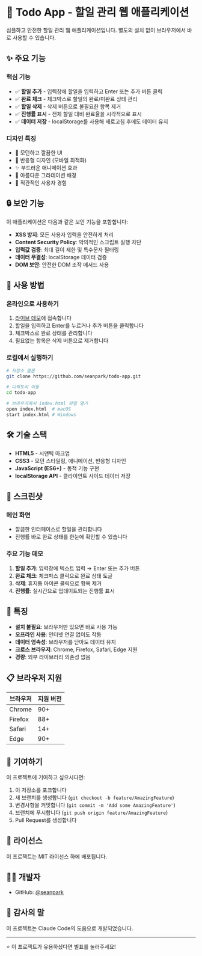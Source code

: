 # 📝 Todo App - 할일 관리 웹 애플리케이션

심플하고 안전한 할일 관리 웹 애플리케이션입니다. 별도의 설치 없이 브라우저에서 바로 사용할 수 있습니다.

## ✨ 주요 기능

### 핵심 기능
- ✅ **할일 추가** - 입력창에 할일을 입력하고 Enter 또는 추가 버튼 클릭
- ✅ **완료 체크** - 체크박스로 할일의 완료/미완료 상태 관리
- ✅ **할일 삭제** - 삭제 버튼으로 불필요한 항목 제거
- ✅ **진행률 표시** - 전체 할일 대비 완료율을 시각적으로 표시
- ✅ **데이터 저장** - localStorage를 사용해 새로고침 후에도 데이터 유지

### 디자인 특징
- 🎨 모던하고 깔끔한 UI
- 📱 반응형 디자인 (모바일 최적화)
- ✨ 부드러운 애니메이션 효과
- 🌈 아름다운 그라데이션 배경
- 🎯 직관적인 사용자 경험

## 🔒 보안 기능

이 애플리케이션은 다음과 같은 보안 기능을 포함합니다:

- **XSS 방지**: 모든 사용자 입력을 안전하게 처리
- **Content Security Policy**: 악의적인 스크립트 실행 차단
- **입력값 검증**: 최대 길이 제한 및 특수문자 필터링
- **데이터 무결성**: localStorage 데이터 검증
- **DOM 보안**: 안전한 DOM 조작 메서드 사용

## 🚀 사용 방법

### 온라인으로 사용하기
1. [라이브 데모](https://seanpark.github.io/todo-app/)에 접속합니다
2. 할일을 입력하고 Enter를 누르거나 추가 버튼을 클릭합니다
3. 체크박스로 완료 상태를 관리합니다
4. 필요없는 항목은 삭제 버튼으로 제거합니다

### 로컬에서 실행하기
```bash
# 저장소 클론
git clone https://github.com/seanpark/todo-app.git

# 디렉토리 이동
cd todo-app

# 브라우저에서 index.html 파일 열기
open index.html  # macOS
start index.html # Windows
```

## 🛠 기술 스택

- **HTML5** - 시맨틱 마크업
- **CSS3** - 모던 스타일링, 애니메이션, 반응형 디자인
- **JavaScript (ES6+)** - 동적 기능 구현
- **localStorage API** - 클라이언트 사이드 데이터 저장

## 📸 스크린샷

### 메인 화면
- 깔끔한 인터페이스로 할일을 관리합니다
- 진행률 바로 완료 상태를 한눈에 확인할 수 있습니다

### 주요 기능 데모
1. **할일 추가**: 입력창에 텍스트 입력 → Enter 또는 추가 버튼
2. **완료 체크**: 체크박스 클릭으로 완료 상태 토글
3. **삭제**: 휴지통 아이콘 클릭으로 항목 제거
4. **진행률**: 실시간으로 업데이트되는 진행률 표시

## 🌟 특징

- **설치 불필요**: 브라우저만 있으면 바로 사용 가능
- **오프라인 사용**: 인터넷 연결 없이도 작동
- **데이터 영속성**: 브라우저를 닫아도 데이터 유지
- **크로스 브라우저**: Chrome, Firefox, Safari, Edge 지원
- **경량**: 외부 라이브러리 의존성 없음

## 📋 브라우저 지원

| 브라우저 | 지원 버전 |
|---------|----------|
| Chrome | 90+ |
| Firefox | 88+ |
| Safari | 14+ |
| Edge | 90+ |

## 🤝 기여하기

이 프로젝트에 기여하고 싶으시다면:

1. 이 저장소를 포크합니다
2. 새 브랜치를 생성합니다 (`git checkout -b feature/AmazingFeature`)
3. 변경사항을 커밋합니다 (`git commit -m 'Add some AmazingFeature'`)
4. 브랜치에 푸시합니다 (`git push origin feature/AmazingFeature`)
5. Pull Request를 생성합니다

## 📄 라이선스

이 프로젝트는 MIT 라이선스 하에 배포됩니다.

## 👨‍💻 개발자

- GitHub: [@seanpark](https://github.com/seanpark)

## 🙏 감사의 말

이 프로젝트는 Claude Code의 도움으로 개발되었습니다.

---

⭐ 이 프로젝트가 유용하셨다면 별표를 눌러주세요!